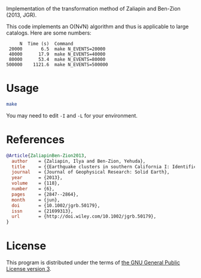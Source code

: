 Implementation of the transformation method of Zaliapin and Ben-Zion (2013, JGR).

This code implements an O(N√N) algorithm and thus is applicable to large catalogs.
Here are some numbers:

```
     N  Time (s)  Command
 20000       6.5  make N_EVENTS=20000
 40000      17.9  make N_EVENTS=40000
 80000      53.4  make N_EVENTS=80000
500000    1121.6  make N_EVENTS=500000
```

# Usage

```bash
make
```

You may need to edit `-I` and `-L` for your environment.

# References

```bib
@Article{ZaliapinBen-Zion2013,
  author    = {Zaliapin, Ilya and Ben-Zion, Yehuda},
  title     = {{Earthquake clusters in southern California I: Identification and stability}},
  journal   = {Journal of Geophysical Research: Solid Earth},
  year      = {2013},
  volume    = {118},
  number    = {6},
  pages     = {2847--2864},
  month     = {jun},
  doi       = {10.1002/jgrb.50179},
  issn      = {21699313},
  url       = {http://doi.wiley.com/10.1002/jgrb.50179},
}
```

# License

This program is distributed under the terms of [the GNU General Public License version 3](https://www.gnu.org/licenses/gpl-3.0.txt).
